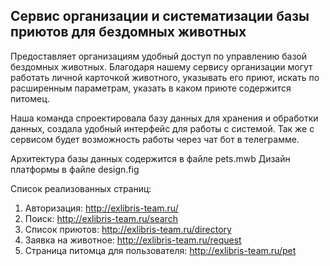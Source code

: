 ##  Сервис организации и систематизации базы приютов для бездомных животных

Предоставляет организациям удобный доступ по
управлению базой бездомных животных. Благодаря нашему 
сервису организации могут работать личной карточкой 
животного, указывать его приют, искать по расширенным 
параметрам, указать в каком приюте содержится питомец.  

Наша команда спроектировала базу данных для
хранения и обработки данных, создала удобный 
интерфейс для работы с системой. Так же с сервисом 
будет возможность работы через чат бот в телеграмме.

Архитектура базы данных содержится в файле pets.mwb
Дизайн платформы в файле design.fig

Список реализованных страниц:
1. Авторизация: http://exlibris-team.ru/
2. Поиск: http://exlibris-team.ru/search
3. Список приютов: http://exlibris-team.ru/directory
4. Заявка на животное: http://exlibris-team.ru/request
5. Страница питомца для пользователя: http://exlibris-team.ru/pet
